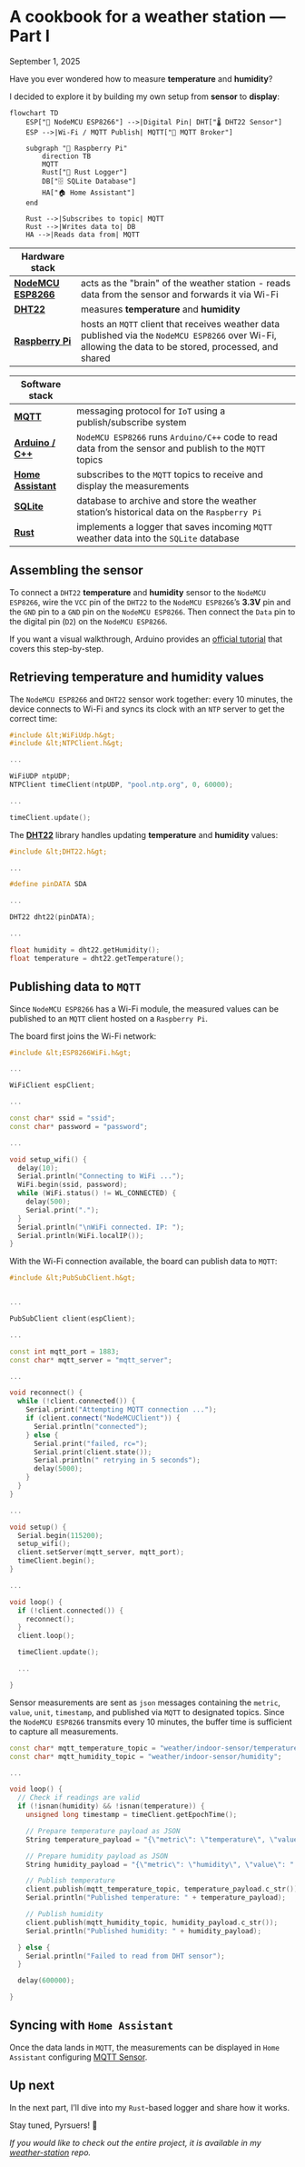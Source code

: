 <div class="flex items-baseline justify-between mb-2">
  <h1 class="text-2xl font-light tracking-tight">A cookbook for a weather station — Part I</h1>
  <time class="text-sm text-gray-600 ml-4">September 1, 2025</time>
</div>

Have you ever wondered how to measure **temperature** and **humidity**?

I decided to explore it by building my own setup from **sensor** to **display**:

```mermaid
flowchart TD
    ESP["🔌 NodeMCU ESP8266"] -->|Digital Pin| DHT["🌡️ DHT22 Sensor"]
    ESP -->|Wi-Fi / MQTT Publish| MQTT["📡 MQTT Broker"]

    subgraph "🍓 Raspberry Pi"
        direction TB
        MQTT
        Rust["🦀 Rust Logger"]
        DB["🗄️ SQLite Database"]
        HA["🏠 Home Assistant"]
    end

    Rust -->|Subscribes to topic| MQTT
    Rust -->|Writes data to| DB
    HA -->|Reads data from| MQTT
```

| Hardware stack |  |
| --- | --- |
| **[NodeMCU ESP8266](https://store.arduino.cc/products/nodemcu-esp8266)** | acts as the "brain" of the weather station - reads data from the sensor and forwards it via Wi-Fi |
| **[DHT22](https://store.arduino.cc/products/grove-temperature-humidity-sensor-pro)** | measures **temperature** and **humidity** |
| **[Raspberry Pi](https://www.raspberrypi.com)** | hosts an `MQTT` client that receives weather data published via the `NodeMCU ESP8266` over Wi-Fi, allowing the data to be stored, processed, and shared |

| Software stack |  |
| --- | --- |
| **[MQTT](https://mqtt.org)** | messaging protocol for `IoT` using a publish/subscribe system |
| **[Arduino / C++](https://docs.arduino.cc/arduino-cloud/guides/arduino-c/)** | `NodeMCU ESP8266` runs `Arduino/C++` code to read data from the sensor and publish to the `MQTT` topics  |
| **[Home Assistant](https://www.home-assistant.io/integrations/sensor.mqtt/)** | subscribes to the `MQTT` topics to receive and display the measurements |
| **[SQLite](https://sqlite.org)** | database to archive and store the weather station’s historical data on the `Raspberry Pi` |
| **[Rust](https://www.rust-lang.org)** | implements a logger that saves incoming `MQTT` weather data into the `SQLite` database |

## Assembling the sensor

To connect a `DHT22` **temperature** and **humidity** sensor to the `NodeMCU ESP8266`, wire the `VCC` pin of the `DHT22` to the `NodeMCU ESP8266`’s **3.3V** pin and the `GND` pin to a `GND` pin on the `NodeMCU ESP8266`. Then connect the `Data` pin to the digital pin (`D2`) on the `NodeMCU ESP8266`.

If you want a visual walkthrough, Arduino provides an [official tutorial](https://arduinogetstarted.com/tutorials/arduino-dht22) that covers this step-by-step.

## Retrieving **temperature** and **humidity** values

The `NodeMCU ESP8266` and `DHT22` sensor work together: every 10 minutes, the device connects to Wi-Fi and syncs its clock with an `NTP` server to get the correct time:

```cpp
#include &lt;WiFiUdp.h&gt;
#include &lt;NTPClient.h&gt;

...

WiFiUDP ntpUDP;
NTPClient timeClient(ntpUDP, "pool.ntp.org", 0, 60000);

...

timeClient.update();
```

The **[DHT22](https://docs.arduino.cc/libraries/dht22/)** library handles updating **temperature** and **humidity** values:

```cpp
#include &lt;DHT22.h&gt;

...

#define pinDATA SDA

...

DHT22 dht22(pinDATA);

...

float humidity = dht22.getHumidity();
float temperature = dht22.getTemperature();
```

## Publishing data to `MQTT`

Since `NodeMCU ESP8266` has a Wi-Fi module, the measured values can be published to an `MQTT` client hosted on a `Raspberry Pi`.

The board first joins the Wi-Fi network:

```cpp
#include &lt;ESP8266WiFi.h&gt;

...

WiFiClient espClient;

...

const char* ssid = "ssid";
const char* password = "password";

...

void setup_wifi() {
  delay(10);
  Serial.println("Connecting to WiFi ...");
  WiFi.begin(ssid, password);
  while (WiFi.status() != WL_CONNECTED) {
    delay(500);
    Serial.print(".");
  }
  Serial.println("\nWiFi connected. IP: ");
  Serial.println(WiFi.localIP());
}
```

With the Wi-Fi connection available, the board can publish data to `MQTT`:

```cpp
#include &lt;PubSubClient.h&gt;


...

PubSubClient client(espClient);

...

const int mqtt_port = 1883;
const char* mqtt_server = "mqtt_server";

...

void reconnect() {
  while (!client.connected()) {
    Serial.print("Attempting MQTT connection ...");
    if (client.connect("NodeMCUClient")) {
      Serial.println("connected");
    } else {
      Serial.print("failed, rc=");
      Serial.print(client.state());
      Serial.println(" retrying in 5 seconds");
      delay(5000);
    }
  }
}

...

void setup() {
  Serial.begin(115200);
  setup_wifi();
  client.setServer(mqtt_server, mqtt_port);
  timeClient.begin();
}

...

void loop() {
  if (!client.connected()) {
    reconnect();
  }
  client.loop();

  timeClient.update();

  ...

}
```

Sensor measurements are sent as `json` messages containing the `metric`, `value`, `unit`, `timestamp`, and published via `MQTT` to designated topics. Since the `NodeMCU ESP8266` transmits every 10 minutes, the buffer time is sufficient to capture all measurements.

```cpp
const char* mqtt_temperature_topic = "weather/indoor-sensor/temperature";
const char* mqtt_humidity_topic = "weather/indoor-sensor/humidity";

...

void loop() {
  // Check if readings are valid
  if (!isnan(humidity) && !isnan(temperature)) {
    unsigned long timestamp = timeClient.getEpochTime();

    // Prepare temperature payload as JSON
    String temperature_payload = "{\"metric\": \"temperature\", \"value\": " + String(temperature) + ", \"unit\": \"℃\", \"timestamp\": " + String((uint64_t)timestamp) + "}";

    // Prepare humidity payload as JSON
    String humidity_payload = "{\"metric\": \"humidity\", \"value\": " + String(humidity) + ", \"unit\": \"%\", \"timestamp\": " + String((uint64_t)timestamp) + "}";

    // Publish temperature
    client.publish(mqtt_temperature_topic, temperature_payload.c_str());
    Serial.println("Published temperature: " + temperature_payload);

    // Publish humidity
    client.publish(mqtt_humidity_topic, humidity_payload.c_str());
    Serial.println("Published humidity: " + humidity_payload);

  } else {
    Serial.println("Failed to read from DHT sensor");
  }

  delay(600000);

}
```

## Syncing with `Home Assistant`

Once the data lands in `MQTT`, the measurements can be displayed in `Home Assistant` configuring [MQTT Sensor](https://www.home-assistant.io/integrations/sensor.mqtt/).

## Up next

In the next part, I’ll dive into my `Rust`-based logger and share how it works.

Stay tuned, Pyrsuers! 🐍

*If you would like to check out the entire project, it is available in my [weather-station](https://github.com/pyrsuit/weather-station/tree/main) repo.*